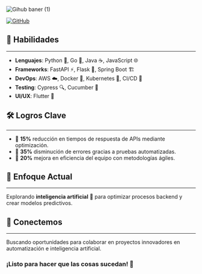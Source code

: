 ![Gihub baner (1)](https://github.com/user-attachments/assets/24ca212a-efa1-468b-af02-88c659972daa)

[![GitHub](https://img.shields.io/badge/GitHub-jjvnz-blue?logo=github)](https://github.com/jjvnz)


## 🚀 Habilidades
----------------


* **Lenguajes**: Python 🐍, Go 🦙, Java ☕, JavaScript 🌐
* **Frameworks**: FastAPI ⚡, Flask 🍃, Spring Boot 🏗️
* **DevOps**: AWS ☁️, Docker 🐳, Kubernetes 🧱, CI/CD 🔄
* **Testing**: Cypress 🔍, Cucumber 🥒
* **UI/UX**: Flutter 🌊


## 🛠️ Logros Clave
-------------------


* 🔹 **15%** reducción en tiempos de respuesta de APIs mediante optimización.
* 🔹 **35%** disminución de errores gracias a pruebas automatizadas.
* 🔹 **20%** mejora en eficiencia del equipo con metodologías ágiles.


## 🎯 Enfoque Actual
-------------------


Explorando **inteligencia artificial** 🤖 para optimizar procesos backend y crear modelos predictivos.


## 🤝 Conectemos
----------------


Buscando oportunidades para colaborar en proyectos innovadores en automatización e inteligencia artificial.


### ¡Listo para hacer que las cosas sucedan! 🚀
